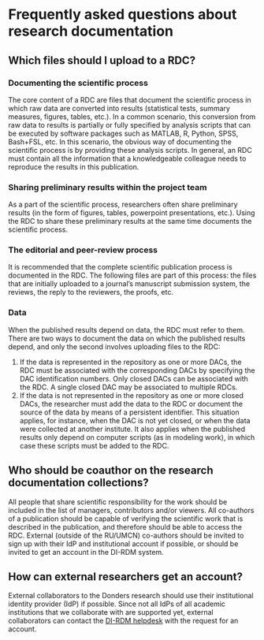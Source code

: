 # Frequently asked questions about research documentation

## Which files should I upload to a RDC?

### Documenting the scientific process

The core content of a RDC are files that document the scientific process in which raw data are converted into results (statistical tests, summary measures, figures, tables, etc.). In a common scenario, this conversion from raw data to results is partially or fully specified by analysis scripts that can be executed by software packages such as MATLAB, R, Python, SPSS, Bash+FSL, etc. In this scenario, the  obvious way of documenting the scientific process is by providing these analysis scripts. In general, an RDC must contain all the information that a knowledgeable colleague needs to reproduce the results in this publication. 

### Sharing preliminary results within the project team

As a part of the scientific process, researchers often share preliminary results (in the form of figures, tables, powerpoint presentations, etc.). Using the RDC to share these preliminary results at the same time documents the scientific process.

###	The editorial and peer-review process

It is recommended that the complete scientific publication process is documented in the RDC. The following files are part of this process: the files that are initially uploaded to a journal’s manuscript submission system, the reviews, the reply to the reviewers, the proofs, etc.

### Data

When the published results depend on data, the RDC must refer to them. There are two ways to document the data on which the published results depend, and only the second involves uploading files to the RDC:

1.	If the data is represented in the repository as one or more DACs, the RDC must be associated with the corresponding DACs by specifying the DAC identification numbers. Only closed DACs can be associated with the RDC. A single closed DAC may be associated to  multiple RDCs.
2.	If the data is not represented in the repository as one or more closed DACs, the researcher must add the data to the RDC or document the source of the data by means of a persistent identifier. This situation applies, for instance, when the DAC is not yet closed, or when the data were collected at another institute. It also applies when the published results only depend on computer scripts (as in modeling work), in which case these scripts must be added to the RDC.



## Who should be coauthor on the research documentation collections?

All people that share scientific responsibility for the work should be included in the list of managers, contributors and/or viewers. All co-authors of a publication should be capable of verifying the scientific work that is described in the publication, and therefore should be able to access the RDC. External (outside of the RU/UMCN) co-authors should be invited to sign up with their IdP and institutional account if possible, or should be invited to get an account in the DI-RDM system.

## How can external researchers get an account?

External collaborators to the Donders research should use their institutional identity provider (IdP) if possible. Since not all IdPs of all academic institutions that we collaborate with are supported yet, external collaborators can contact the [DI-RDM helpdesk](mailto:dirdm.helpdesk@gmail.com) with the request for an account.   
